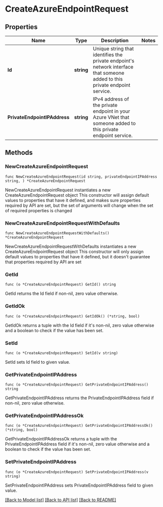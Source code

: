 # CreateAzureEndpointRequest

## Properties

Name | Type | Description | Notes
------------ | ------------- | ------------- | -------------
**Id** | **string** | Unique string that identifies the private endpoint&#39;s network interface that someone added to this private endpoint service. | 
**PrivateEndpointIPAddress** | **string** | IPv4 address of the private endpoint in your Azure VNet that someone added to this private endpoint service. | 

## Methods

### NewCreateAzureEndpointRequest

`func NewCreateAzureEndpointRequest(id string, privateEndpointIPAddress string, ) *CreateAzureEndpointRequest`

NewCreateAzureEndpointRequest instantiates a new CreateAzureEndpointRequest object
This constructor will assign default values to properties that have it defined,
and makes sure properties required by API are set, but the set of arguments
will change when the set of required properties is changed

### NewCreateAzureEndpointRequestWithDefaults

`func NewCreateAzureEndpointRequestWithDefaults() *CreateAzureEndpointRequest`

NewCreateAzureEndpointRequestWithDefaults instantiates a new CreateAzureEndpointRequest object
This constructor will only assign default values to properties that have it defined,
but it doesn't guarantee that properties required by API are set

### GetId

`func (o *CreateAzureEndpointRequest) GetId() string`

GetId returns the Id field if non-nil, zero value otherwise.

### GetIdOk

`func (o *CreateAzureEndpointRequest) GetIdOk() (*string, bool)`

GetIdOk returns a tuple with the Id field if it's non-nil, zero value otherwise
and a boolean to check if the value has been set.

### SetId

`func (o *CreateAzureEndpointRequest) SetId(v string)`

SetId sets Id field to given value.


### GetPrivateEndpointIPAddress

`func (o *CreateAzureEndpointRequest) GetPrivateEndpointIPAddress() string`

GetPrivateEndpointIPAddress returns the PrivateEndpointIPAddress field if non-nil, zero value otherwise.

### GetPrivateEndpointIPAddressOk

`func (o *CreateAzureEndpointRequest) GetPrivateEndpointIPAddressOk() (*string, bool)`

GetPrivateEndpointIPAddressOk returns a tuple with the PrivateEndpointIPAddress field if it's non-nil, zero value otherwise
and a boolean to check if the value has been set.

### SetPrivateEndpointIPAddress

`func (o *CreateAzureEndpointRequest) SetPrivateEndpointIPAddress(v string)`

SetPrivateEndpointIPAddress sets PrivateEndpointIPAddress field to given value.



[[Back to Model list]](../README.md#documentation-for-models) [[Back to API list]](../README.md#documentation-for-api-endpoints) [[Back to README]](../README.md)


